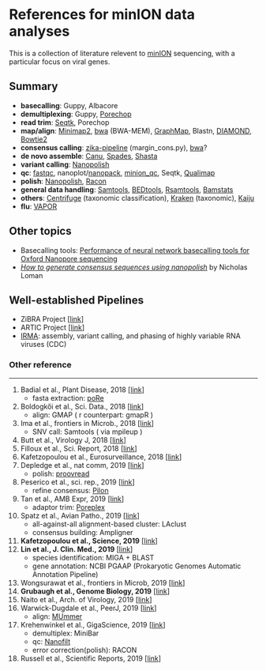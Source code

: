 # References for minION data analyses

This is a collection of literature relevent to [minION](http://nanoporetech.com/products/minion) sequencing, with a particular focus on viral genes. 

## Summary 

* __basecalling__: Guppy, Albacore
* __demultiplexing__: Guppy, [Porechop](https://github.com/rrwick/Porechop)
* __read trim__: [Seqtk](https://github.com/lh3/seqtk), Porechop
* __map/align__: [Minimap2](https://github.com/lh3/minimap2), [bwa](http://bio-bwa.sourceforge.net/bwa.shtml) (BWA-MEM), [GraphMap](https://github.com/isovic/graphmap), Blastn, [DIAMOND](https://github.com/bbuchfink/diamond), [Bowtie2](https://github.com/BenLangmead/bowtie2)
* __consensus calling__: [zika-pipeline](https://github.com/zibraproject/zika-pipeline) (margin_cons.py), [bwa](http://bio-bwa.sourceforge.net/bwa.shtml)?
* __de novo assemble__: [Canu](https://github.com/marbl/canu), [Spades](http://cab.spbu.ru/software/spades/), [Shasta](https://github.com/chanzuckerberg/shasta)
* __variant calling__: [Nanopolish](https://github.com/jts/nanopolish)
* __qc__: [fastqc](https://www.bioinformatics.babraham.ac.uk/projects/fastqc/), nanoplot/[nanopack](https://github.com/wdecoster/nanopack), [minion_qc](https://github.com/roblanf/minion_qc), Seqtk, [Qualimap](http://qualimap.bioinfo.cipf.es)
* __polish__: [Nanopolish](https://github.com/jts/nanopolish), [Racon](https://github.com/isovic/racon)
* __general data handling__: [Samtools](https://github.com/samtools/samtools), [BEDtools](https://github.com/arq5x/bedtools2), [Rsamtools](http://bioconductor.org/packages/release/bioc/html/Rsamtools.html), [Bamstats](https://github.com/guigolab/bamstats)
* __others__: [Centrifuge](https://github.com/infphilo/centrifuge) (taxonomic classification), [Kraken](https://ccb.jhu.edu/software/kraken/) (taxonomic), [Kaiju](http://kaiju.binf.ku.dk)
* __flu__: [VAPOR](https://github.com/connor-lab/vapor)

## Other topics

* Basecalling tools: [Performance of neural network basecalling tools for Oxford Nanopore sequencing](https://github.com/rrwick/Basecalling-comparison) 
* [_How to generate consensus sequences using nanopolish_](http://lab.loman.net/2018/12/21/how-to-generate-consensus-sequences-on-nanopore/) by Nicholas Loman

## Well-established Pipelines 

* ZiBRA Project [[link](https://github.com/zibraproject/zika-pipeline/blob/master/docs/index.md)]
* ARTIC Project [[link](http://artic.network/ebov/ebov-bioinformatics-sop.html)]
* [IRMA](https://wonder.cdc.gov/amd/flu/irma/): assembly, variant calling, and phasing of highly variable RNA viruses (CDC)


### Other reference 

<hr>



1. Badial et al., Plant Disease, 2018 [[link](https://apsjournals.apsnet.org/doi/abs/10.1094/PDIS-04-17-0488-RE)]
    - fasta extraction: [poRe](https://github.com/mw55309/poRe_docs)
2. Boldogkői et al., Sci. Data., 2018 [[link](https://www.nature.com/articles/sdata2018276)]
    - align: GMAP ( r counterpart: gmapR )
12. Ima et al., frontiers in Microb., 2018 [[link](https://www.frontiersin.org/articles/10.3389/fmicb.2018.02748/full)]
    - SNV call: Samtools ( via mpileup )
15. Butt et al., Virology J, 2018 [[link](https://virologyj.biomedcentral.com/articles/10.1186/s12985-018-1077-5)]
9. Filloux et al., Sci. Report, 2018 [[link](https://www.nature.com/articles/s41598-018-36042-7)]
12. Kafetzopoulou et al., Eurosurveillance, 2018 [[link](https://www.eurosurveillance.org/content/10.2807/1560-7917.ES.2018.23.50.1800228)]
1. Depledge et al., nat comm, 2019 [[link](https://www.nature.com/articles/s41467-019-08734-9)]
   - polish: [proovread](https://github.com/BioInf-Wuerzburg/proovread)
2. Peserico et al., sci. rep., 2019 [[link](https://www.nature.com/articles/s41598-018-37497-4)]
   - refine consensus: [Pilon](https://github.com/broadinstitute/pilon/wiki)
4. Tan et al., AMB Expr, 2019 [[link](https://amb-express.springeropen.com/articles/10.1186/s13568-019-0772-y)]
    - adaptor trim: [Poreplex](https://github.com/hyeshik/poreplex)
5. Spatz et al., Avian Patho., 2019 [[link](https://www.tandfonline.com/doi/full/10.1080/03079457.2019.1579298)]
   - all-against-all alignment-based cluster: LAclust
   - consensus building: Ampligner
6. __Kafetzopoulou et al., Science, 2019__ [[link](http://science.sciencemag.org/content/363/6422/74)]
8. __Lin et al., J. Clin. Med., 2019__ [[link](https://www.mdpi.com/2077-0383/8/3/351)]
   - species identification: MIGA + BLAST
   - gene annotation: NCBI PGAAP (Prokaryotic Genomes Automatic Annotation Pipeline)
6. Wongsurawat et al., frontiers in Microb, 2019 [[link](https://www.frontiersin.org/articles/10.3389/fmicb.2019.00260/full#h5)]
11. __Grubaugh et al., Genome Biology, 2019__ [[link](https://genomebiology.biomedcentral.com/articles/10.1186/s13059-018-1618-7)]
14. Naito et al., Arch. of Virology, 2019 [[link](https://link.springer.com/article/10.1007%2Fs00705-019-04254-5)]
16. Warwick-Dugdale et al., PeerJ, 2019 [[link](https://peerj.com/articles/6800/)] 
    - align: [MUmmer](https://github.com/mummer4/mummer/blob/master/MANUAL.md)
17. Krehenwinkel et al., GigaScience, 2019 [[link](https://academic.oup.com/gigascience/article/8/5/giz006/5368330#134713520)]
    - demultiplex: MiniBar
    - qc: [Nanofilt](https://github.com/wdecoster/nanofilt)  
    - error correction(polish): RACON
18. Russell et al., Scientific Reports, 2019 [[link](https://www.nature.com/articles/s41598-018-23641-7)] 


